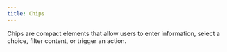 ```yaml
---
title: Chips
---
```


Chips are compact elements that allow users to enter information, select a choice, filter content, or trigger an action.
